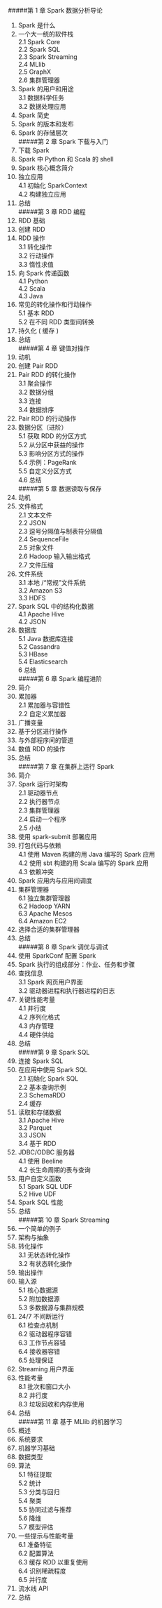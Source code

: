 #####第 1 章	Spark 数据分析导论    
1.	Spark 是什么    
2.	一个大一统的软件栈    
2.1	Spark Core    
2.2	Spark SQL    
2.3	Spark Streaming    
2.4	MLlib    
2.5	GraphX    
2.6	集群管理器    
3.	Spark 的用户和用途    
3.1	数据科学任务    
3.2	数据处理应用    
4.	Spark 简史    
5.	Spark 的版本和发布    
6.	Spark 的存储层次    
#####第 2 章	Spark 下载与入门    
1.	下载 Spark    
2.	Spark 中 Python 和 Scala 的 shell    
3.	Spark 核心概念简介    
4.	独立应用    
4.1	初始化 SparkContext    
4.2	构建独立应用    
5.	总结    
#####第 3 章	RDD 编程    
1.	RDD 基础    
2.	创建 RDD    
3.	RDD 操作    
3.1	转化操作    
3.2	行动操作    
3.3	惰性求值    
4.	向 Spark 传递函数    
4.1	Python    
4.2	Scala    
4.3	Java    
5.	常见的转化操作和行动操作    
5.1	基本 RDD    
5.2	在不同 RDD 类型间转换    
6.	持久化 ( 缓存 )    
7.	总结    
#####第 4 章	键值对操作    
1.	动机    
2.	创建 Pair RDD    
3.	Pair RDD 的转化操作    
3.1	聚合操作    
3.2	数据分组    
3.3	连接    
3.4	数据排序    
4.	Pair RDD 的行动操作    
5.	数据分区（进阶）    
5.1	获取 RDD 的分区方式    
5.2	从分区中获益的操作    
5.3	影响分区方式的操作    
5.4	示例：PageRank    
5.5	自定义分区方式    
4.6	总结     
#####第 5 章	数据读取与保存    
1.	动机    
2.	文件格式    
2.1	文本文件    
2.2	JSON    
2.3	逗号分隔值与制表符分隔值    
2.4	SequenceFile    
2.5	对象文件    
2.6	Hadoop 输入输出格式    
2.7	文件压缩    
3.	文件系统    
3.1	本地 /“常规”文件系统    
3.2	Amazon S3    
3.3	HDFS    
4.	Spark SQL 中的结构化数据    
4.1	Apache Hive    
4.2	JSON    
5.	数据库    
5.1	Java 数据库连接    
5.2	Cassandra    
5.3	HBase    
5.4	Elasticsearch    
6	总结    
#####第 6 章	Spark 编程进阶    
1.	简介    
2.	累加器    
2.1	累加器与容错性    
2.2	自定义累加器    
3.	广播变量    
4.	基于分区进行操作    
5.	与外部程序间的管道    
6.	数值 RDD 的操作    
7.	总结    
#####第 7 章	在集群上运行 Spark    
1.	简介    
2.	Spark 运行时架构    
2.1	驱动器节点   
2.2	执行器节点    
2.3	集群管理器    
2.4	启动一个程序    
2.5	小结    
3.	使用 spark-submit 部署应用    
4.	打包代码与依赖    
4.1	使用 Maven 构建的用 Java 编写的 Spark 应用    
4.2	使用 sbt 构建的用 Scala 编写的 Spark 应用    
4.3	依赖冲突    
5.	Spark 应用内与应用间调度    
6.	集群管理器    
6.1	独立集群管理器    
6.2	Hadoop YARN    
6.3	Apache Mesos    
6.4	Amazon EC2    
7.	选择合适的集群管理器    
8.	总结    
#####第 8 章	Spark 调优与调试    
1.	使用 SparkConf 配置 Spark    
2.	Spark 执行的组成部分：作业、任务和步骤    
3.	查找信息    
3.1	Spark 网页用户界面    
3.2	驱动器进程和执行器进程的日志    
4.	关键性能考量    
4.1	并行度    
4.2	序列化格式    
4.3	内存管理    
4.4	硬件供给    
5.	总结    
#####第 9 章	Spark SQL    
1.	连接 Spark SQL    
2.	在应用中使用 Spark SQL    
2.1	初始化 Spark SQL    
2.2	基本查询示例    
2.3	SchemaRDD    
2.4	缓存    
3.	读取和存储数据    
3.1	Apache Hive    
3.2	Parquet    
3.3	JSON    
3.4	基于 RDD    
4.	JDBC/ODBC 服务器    
4.1	使用 Beeline    
4.2	长生命周期的表与查询    
5.	用户自定义函数    
5.1	Spark SQL UDF    
5.2	Hive UDF    
6.	Spark SQL 性能    
7.	总结    
#####第 10 章	Spark Streaming    
1.	一个简单的例子    
2.	架构与抽象    
3.	转化操作    
3.1	无状态转化操作    
3.2	有状态转化操作    
4.	输出操作    
5.	输入源    
5.1	核心数据源    
5.2	附加数据源    
5.3	多数据源与集群规模    
6.	24/7 不间断运行    
6.1	检查点机制    
6.2	驱动器程序容错    
6.3	工作节点容错    
6.4	接收器容错    
6.5	处理保证    
7.	Streaming 用户界面    
8.	性能考量    
8.1	批次和窗口大小    
8.2	并行度    
8.3	垃圾回收和内存使用    
9.	总结    
#####第 11 章	基于 MLlib 的机器学习    
1.	概述    
2.	系统要求    
3.	机器学习基础    
4.	数据类型    
5.	算法    
5.1	特征提取    
5.2	统计    
5.3	分类与回归    
5.4	聚类    
5.5	协同过滤与推荐    
5.6	降维    
5.7	模型评估    
6.	一些提示与性能考量    
6.1	准备特征    
6.2	配置算法    
6.3	缓存 RDD 以重复使用    
6.4	识别稀疏程度    
6.5	并行度    
7.	流水线 API    
8.	总结